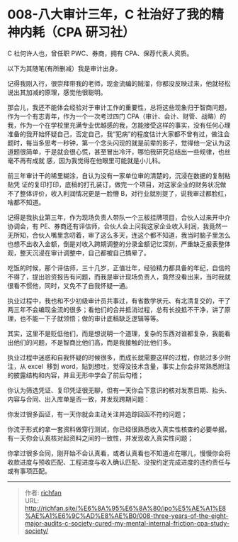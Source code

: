 # 008-八大审计三年，C 社治好了我的精神内耗（CPA 研习社）

C 社何许人也，曾任职 PWC、券商，拥有 CPA、保荐代表人资质。

以下为其随笔(有所删减）我是审计出身。

记得我刚入行，很崇拜带我的老师，现金流编的贼溜，你都没反映过来，他就轻松说出其加减的原理，感觉他很聪明。

那会儿，我还不能体会经验对于审计工作的重要性，总将这些现象归于智商问题，作为一个有志青年，作为一个一次考过四门 CPA（审计、会计、财管、战略）的我，作为一个在学校里充满专业优越感的我，怎能接受这样的事实，没有任何心理准备的我开始怀疑自己，否定自己，我“犯病”的程度估计大家都不曾有过，做注会题时，每当多思考一秒钟，第一个念头闪现的就是前辈的影子，觉得他一定认为这道题很简单，于是就会很心慌，甚至冒出冷汗，哪怕我研究总结出一些规律，也丝毫不再有成就 感，因为我觉得在他眼里可能就是小儿科。

前三年审计干的稀里糊涂，自认为没有一家单位审的清楚的，沉浸在数据的复制粘贴凭 证的复印打印，底稿的打孔装订，做完一个项目，对这家企业的财务状况做不了整体评价，收入利润情况更是一脸懵 B，对行业就别提了，说我审过都脸红，啥都不知道。

记得是我执业第三年，作为现场负责人带队一个三板挂牌项目，合伙人过来开中介协调会，有 PE、券商还有评估师，合伙人会上问我这家企业收入利润，我竟然一无所知，合伙人嘴里念叨着，审了这么多天，连这个都不知道，我当时脑子里怎么也想不出收入金额，倒是对收入跨期调整的分录金额记忆深刻，严重缺乏报表整体观，整天沉浸在审计调整中，自己都被自己搞晕了。

吃饭的时候，那个评估师，三十几岁，正值壮年，经验精力都具备的年纪，自信的不得了，提出验资报告有问题，而我是审计现场负责人，竟然没看出来，当时我就很看不惯他，同时，又免不了自我怀疑一通。

执业过程中，我也和不少初级审计员共事过，有省数学状元、有北清复交的，干了两三年不会编现金流的很多；看他们的合并抵消过程，总有长投抵不干净，讲了原理，也不能一下子就领悟；做的审计底稿缺乏逻辑等等。

其实，这里不是贬低他们，而是想说明一个道理，复杂的东西对谁都复杂，我能看出他们的问题，不是智商比他们高，而是我接触的比他们多。

执业过程中迷惑和自我怀疑的时候很多，而成长就需要这样的过程，你贴过多少附注，从 excel  移到 word，贴到想吐，觉得没技术含量，事实上你会非常熟悉附注的披露结构和内容，并且无形中学会了前后勾稽；

你认为筛选凭证、复印凭证很无聊，但有一天你会下意识的核对发票日期、抬头、内容与合同、出入库单是否一致，并发现跨期问题：

你发过很多函证，有一天你就会主动关注并追踪回函不符的问题；

你流于形式的拿一套资料做穿行测试，你已经很熟悉收入真实性核查的必要单据，有一天你会认真核对起资料之间的一致性，并发现收入真实性问题；

你拿过很多合同，刚开始不会认真看，或者认真看也不知道点在哪儿，慢慢你会将收款进度与预收匹配、工程进度与收入确认匹配、没按约定完成进度的违约责任与或有事项匹配。

---

> 作者: [richfan](https://richfan.site/)  
> URL: http://richfan.site/%E6%8A%95%E6%8A%80/ipo%E5%AE%A1%E8%AE%A1%E6%9C%AD%E8%AE%B0/008-three-years-of-the-eight-major-audits-c-society-cured-my-mental-internal-friction-cpa-study-society/  

